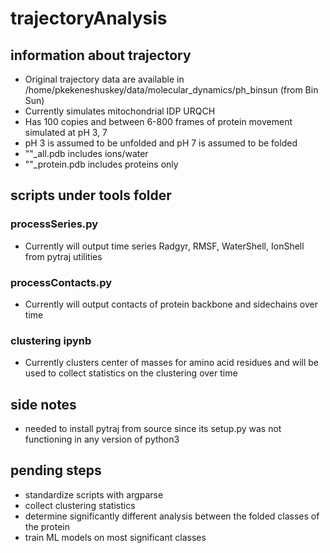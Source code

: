 # trajectoryAnalysis

## information about trajectory
- Original trajectory data are available in /home/pkekeneshuskey/data/molecular_dynamics/ph_binsun (from Bin Sun)
- Currently simulates mitochondrial IDP URQCH
- Has 100 copies and between 6-800 frames of protein movement simulated at pH 3, 7
- pH 3 is assumed to be unfolded and pH 7 is assumed to be folded
- ""_all.pdb includes ions/water
- ""_protein.pdb includes proteins only

## scripts under tools folder

### processSeries.py
- Currently will output time series Radgyr, RMSF, WaterShell, IonShell from pytraj utilities

### processContacts.py
- Currently will output contacts of protein backbone and sidechains over time

### clustering ipynb
- Currently clusters center of masses for amino acid residues and will be used to collect statistics on the clustering over time

## side notes
- needed to install pytraj from source since its setup.py was not functioning in any version of python3

## pending steps
- standardize scripts with argparse
- collect clustering statistics
- determine significantly different analysis between the folded classes of the protein
- train ML models on most significant classes
